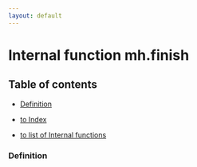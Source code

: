 ```yaml
---
layout: default
---
```


# Internal function mh.finish

## Table of contents

- [Definition](#definition) 
 
- [to Index](/index)
- [to list of Internal functions](internal-function)


### Definition